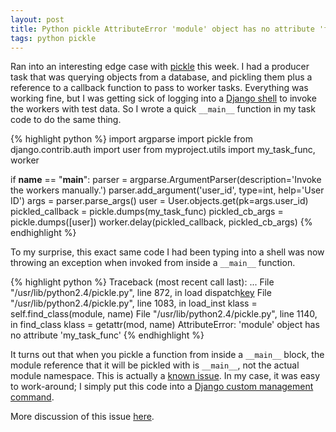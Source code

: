 ```yaml
---
layout: post
title: Python pickle AttributeError 'module' object has no attribute 'foobar'
tags: python pickle
---
```


Ran into an interesting edge case with [pickle](http://docs.python.org/2/library/pickle.html) this week. I had a producer task that was querying objects from a database, and pickling them plus a reference to a callback function to pass to worker tasks. Everything was working fine, but I was getting sick of logging into a [Django shell](https://docs.djangoproject.com/en/dev/intro/tutorial01/#playing-with-the-api) to invoke the workers with test data. So I wrote a quick `__main__` function in my task code to do the same thing.

{% highlight python %}
import argparse
import pickle
from django.contrib.auth import user
from myproject.utils import my_task_func, worker


if __name__ == "__main__":
    parser = argparse.ArgumentParser(description='Invoke the workers manually.')
    parser.add_argument('user_id', type=int, help='User ID')
    args = parser.parse_args()
    user = User.objects.get(pk=args.user_id)
    pickled_callback = pickle.dumps(my_task_func)
    pickled_cb_args = pickle.dumps([user])
    worker.delay(pickled_callback, pickled_cb_args)
{% endhighlight %}

To my surprise, this exact same code I had been typing into a shell was now throwing an exception when invoked from inside a `__main__` function.

{% highlight python %}
Traceback (most recent call last):
  ...
  File "/usr/lib/python2.4/pickle.py", line 872, in load
    dispatch[key](self)
  File "/usr/lib/python2.4/pickle.py", line 1083, in load_inst
    klass = self.find_class(module, name)
  File "/usr/lib/python2.4/pickle.py", line 1140, in find_class
    klass = getattr(mod, name)
AttributeError: 'module' object has no attribute 'my_task_func'
{% endhighlight %}

It turns out that when you pickle a function from inside a `__main__` block, the module reference that it will be pickled with is `__main__`, not the actual module namespace. This is actually a [known issue](http://bugs.python.org/issue5509). In my case, it was easy to work-around; I simply put this code into a [Django custom management command](https://docs.djangoproject.com/en/dev/howto/custom-management-commands/).

More discussion of this issue [here](http://stefaanlippens.net/pickleproblem).
